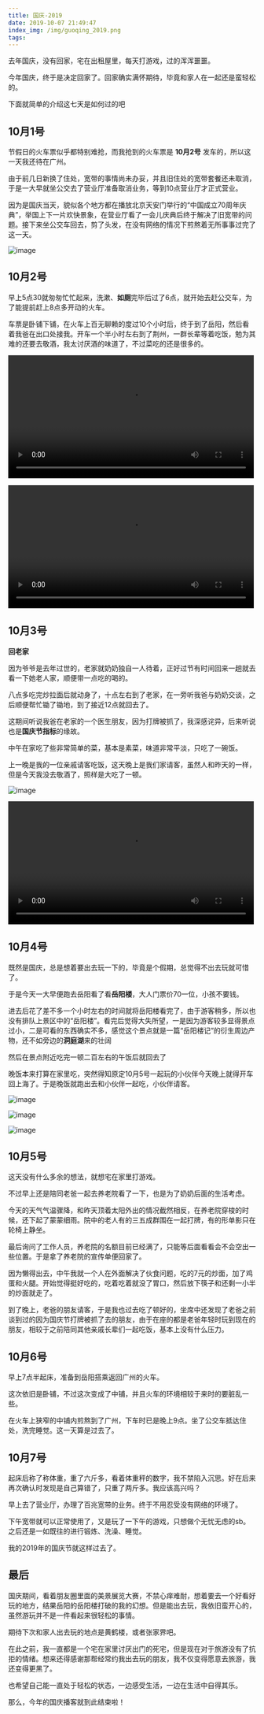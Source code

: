 ```yaml
---
title: 国庆-2019
date: 2019-10-07 21:49:47
index_img: /img/guoqing_2019.png
tags:
---
```


去年国庆，没有回家，宅在出租屋里，每天打游戏，过的浑浑噩噩。

今年国庆，终于是决定回家了。回家确实满怀期待，毕竟和家人在一起还是蛮轻松的。

下面就简单的介绍这七天是如何过的吧


## 10月1号

节假日的火车票似乎都特别难抢，而我抢到的火车票是 **10月2号** 发车的，所以这一天我还待在广州。

由于前几日新换了住处，宽带的事情尚未办妥，并且旧住处的宽带套餐还未取消，于是一大早就坐公交去了营业厅准备取消业务，等到10点营业厅才正式营业。

因为是国庆当天，貌似各个地方都在播放北京天安门举行的“中国成立70周年庆典”，举国上下一片欢快景象，在营业厅看了一会儿庆典后终于解决了旧宽带的问题。接下来坐公交车回去，剪了头发，在没有网络的情况下煎熬着无所事事过完了这一天。

![image](https://oldchen-blog-1256696029.cos.ap-guangzhou.myqcloud.com/guoqing_2019/001.png)

## 10月2号

早上5点30就匆匆忙忙起来，洗漱、**如厕**完毕后过了6点，就开始去赶公交车，为了能提前赶上8点多开动的火车。

车票是卧铺下铺，在火车上百无聊赖的度过10个小时后，终于到了岳阳，然后看着我爸在出口处接我。开车一个半小时左右到了荆州，一群长辈等着吃饭，勉为其难的还要去敬酒，我太讨厌酒的味道了，不过菜吃的还是很多的。

<video src="https://oldchen-blog-1256696029.cos.ap-guangzhou.myqcloud.com/guoqing_2019/002.mp4" controls="controls" width="500"></video> 

<video src="https://oldchen-blog-1256696029.cos.ap-guangzhou.myqcloud.com/guoqing_2019/003.mp4" controls="controls" width="500"></video> 


## 10月3号

**回老家**

因为爷爷是去年过世的，老家就奶奶独自一人待着，正好过节有时间回来一趟就去看一下她老人家，顺便带一点吃的喝的。

八点多吃完炒拉面后就动身了，十点左右到了老家，在一旁听我爸与奶奶交谈，之后顺便帮忙锄了锄地，到了接近12点就回去了。

这期间听说我爸在老家的一个医生朋友，因为打牌被抓了，我深感诧异，后来听说也是**国庆节指标**的缘故。

中午在家吃了些非常简单的菜，基本是素菜，味道非常平淡，只吃了一碗饭。

上一晚是我的一位亲戚请客吃饭，这天晚上是我们家请客，虽然人和昨天的一样，但是今天我没去敬酒了，照样是大吃了一顿。

![image](https://oldchen-blog-1256696029.cos.ap-guangzhou.myqcloud.com/guoqing_2019/004.png)

<video src="https://oldchen-blog-1256696029.cos.ap-guangzhou.myqcloud.com/guoqing_2019/005.mp4" controls="controls" width="500"></video> 


## 10月4号


既然是国庆，总是想着要出去玩一下的，毕竟是个假期，总觉得不出去玩就可惜了。

于是今天一大早便跑去岳阳看了看**岳阳楼**，大人门票价70一位，小孩不要钱。

进去后花了差不多一个小时左右的时间就将岳阳楼看完了，由于游客稍多，所以也没有排队上景区中的“岳阳楼”。看完后觉得大失所望，一是因为游客较多显得景点过小，二是可看的东西确实不多，感觉这个景点就是一篇“岳阳楼记”的衍生周边产物，还不如旁边的**洞庭湖**来的壮阔

然后在景点附近吃完一顿二百左右的午饭后就回去了

晚饭本来打算在家里吃，突然得知原定10月5号一起玩的小伙伴今天晚上就得开车回上海了。于是晚饭就跑出去和小伙伴一起吃，小伙伴请客。

![image](https://oldchen-blog-1256696029.cos.ap-guangzhou.myqcloud.com/guoqing_2019/006.png)

![image](https://oldchen-blog-1256696029.cos.ap-guangzhou.myqcloud.com/guoqing_2019/007.png)

![image](https://oldchen-blog-1256696029.cos.ap-guangzhou.myqcloud.com/guoqing_2019/008.png)


## 10月5号

这天没有什么多余的想法，就想宅在家里打游戏。

不过早上还是陪同老爸一起去养老院看了一下，也是为了奶奶后面的生活考虑。

今天的天气气温骤降，和昨天顶着太阳外出的情况截然相反，在养老院穿梭的时候，还下起了蒙蒙细雨。院中的老人有的三五成群围在一起打牌，有的形单影只在轮椅上静坐。

最后询问了工作人员，养老院的名额目前已经满了，只能等后面看看会不会空出一些位置。于是拿了养老院的宣传单便回家了。

因为懒得出去，中午我就一个人在外面解决了伙食问题，吃的7元的炒面，加了鸡蛋和火腿。开始觉得挺好吃的，吃着吃着就没了胃口，然后放下筷子和还剩一小半的炒面就走了。


到了晚上，老爸的朋友请客，于是我也过去吃了顿好的，坐席中还发现了老爸之前谈到过的因为国庆节打牌被抓了去的朋友，由于在座的都是老爸年轻时玩到现在的朋友，相较于之前陪同其他亲戚长辈们一起吃饭，基本上没有什么压力。

## 10月6号

早上7点半起床，准备到岳阳搭乘返回广州的火车。

这次依旧是卧铺，不过这次变成了中铺，并且火车的环境相较于来时的要脏乱一些。

在火车上狭窄的中铺内煎熬到了广州，下车时已是晚上9点。坐了公交车抵达住处，洗完睡觉。这一天算是过去了。

## 10月7号

起床后称了称体重，重了六斤多，看着体重秤的数字，我不禁陷入沉思。好在后来再次确认时发现是自己算错了，只重了两斤多。我应该高兴吗？

早上去了营业厅，办理了百兆宽带的业务。终于不用忍受没有网络的环境了。

下午宽带就可以正常使用了，又是玩了一下午的游戏，只想做个无忧无虑的sb。之后还是一如既往的进行锻炼、洗澡、睡觉。

我的2019年的国庆节就这样过去了。


## 最后

国庆期间，看着朋友圈里面的美景展览大赛，不禁心痒难耐，想着要去一个好看好玩的地方，结果岳阳的岳阳楼打破的我的幻想。但是能出去玩，我依旧蛮开心的，虽然游玩并不是一件看起来很轻松的事情。

期待下次和家人出去玩的地点是黄鹤楼，或者张家界吧。

在此之前，我一直都是一个宅在家里讨厌出门的死宅，但是现在对于旅游没有了抗拒的情绪。想来还得感谢那帮经常约我出去玩的朋友，我不仅变得愿意去旅游，我还变得更黑了。

也希望自己能一直处于轻松的状态，一边感受生活，一边在生活中自得其乐。

那么，今年的国庆播客就到此结束啦！